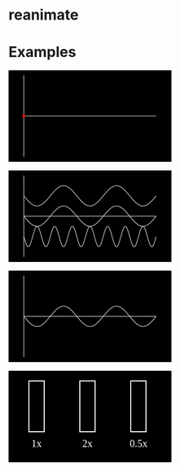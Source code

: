 # reanimate

# Examples

![Sine wave](gifs/sinewave.gif)

![Morphing wave](gifs/morphwave.gif)

![Morphing wave to circle](gifs/morphwave_circle.gif)

![Speed modification](gifs/progress.gif)
